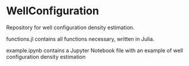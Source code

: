 # WellConfiguration
Repository for well configuration density estimation. 

functions.jl contains all functions necessary, written in Julia. 

example.ipynb contains a Jupyter Notebook file with an example of well configuration density estimation
